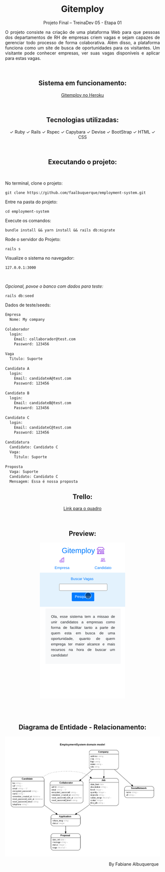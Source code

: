 <h1 align="center"> Gitemploy </h1>

<p align="center"> Projeto Final – TreinaDev 05 - Etapa 01</p>

<p align="justify">
  O projeto consiste na criação de uma plataforma Web para que pessoas dos
  departamentos de RH de empresas criem vagas e sejam capazes de gerenciar todo processo
  de forma colaborativa. Além disso, a plataforma funciona como um site de busca de
  oportunidades para os visitantes. Um visitante pode conhecer empresas, ver suas vagas
  disponíveis e aplicar para estas vagas.
</p>
<br>

<h2 align="center"> Sistema em funcionamento: </h2>

<p align="center">
  <a  href="https://gitemploy.herokuapp.com/"  >
    Gitemploy no Heroku
  </a>
<p>
<br>

<h2 align="center"> Tecnologias utilizadas: </h2>
<p align="center">
&#10003; Ruby 
&#10003; Rails 
&#10003; Rspec
&#10003; Capybara
&#10003; Devise
&#10003; BootStrap
&#10003; HTML
&#10003; CSS
</p>

<br>
<h2 align="center"> Executando o projeto: </h2>
<br>

No terminal, clone o projeto:
```
git clone https://github.com/faalbuquerque/employment-system.git
```

Entre na pasta do projeto:
```
cd employment-system
```

Execute os comandos:
```
bundle install && yarn install && rails db:migrate
```

Rode o servidor do Projeto:
```
rails s
```

Visualize o sistema no navegador:
```
127.0.0.1:3000
```
<br>

*Opcional, povoe o banco com dados para teste:*
```
rails db:seed
```

Dados de teste/seeds:
```
Empresa
  Nome: My company

Colaborador
  login:
    Email: collaborador@test.com
    Password: 123456

Vaga
  Titulo: Suporte

Candidato A
  login:
    Email: candidateA@test.com
    Password: 123456

Candidato B
  login:
    Email: candidateB@test.com
    Password: 123456

Candidato C
  login:
    Email: candidateC@test.com
    Password: 123456

Candidatura
  Candidato: Candidato C
  Vaga: 
    Titulo: Suporte

Proposta
  Vaga: Suporte
  Candidato: Candidato C
  Mensagem: Essa é nossa proposta

```
<h2 align="center"> Trello: </h2>

<p align="center">
  <a  href="https://trello.com/b/oLBbFXkQ/employment-system"  >
    Link para o quadro
  </a>
<p>
<br>

<h2 align="center"> Preview: </h2>

<div align="center">

  ![gif_do_projeto](git_images/screen.gif)

<div>

<br>
<br>

<h2 align="center"> Diagrama de Entidade - Relacionamento: </h2>

<div align="center">

  ![gif_do_projeto](git_images/diagram.png)

<div>

<!-- 20?? and still with marquee, old but gold =) -->
<marquee>
  By Fabiane Albuquerque =)
</marquee>